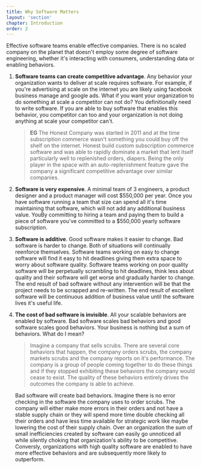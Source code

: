 ```yaml
---
title: Why Software Matters
layout: 'section'
chapter: Introduction
order: 2
---
```


Effective software teams enable effective companies. There is no scaled company on the planet that doesn't employ some degree of software engineering, whether it's interacting with consumers, understanding data or enabling behaviors.

1. **Software teams can create competitive advantage**. Any behavior your organization wants to deliver at scale requires software. For example, if you're advertising at scale on the internet you are likely using facebook business manage and google ads. What if you want your organization to do something at scale a competitor can not do? You definitionally need to write software. If you are able to buy software that enables this behavior, you competitor can too and your organization is not doing anything at scale your competitor can't.

   > **EG** The Honest Company was started in 2011 and at the time subscription commerce wasn't something you could buy off the shelf on the internet. Honest build custom subscription commerce software and was able to rapidly dominate a market that lent itself particularly well to replenished orders, diapers. Being the only player in the space with an auto-replenishment feature gave the company a significant competitive advantage over similar companies.

2. **Software is very expensive**. A minimal team of 3 engineers, a product designer and a product manager will cost $550,000 per year. Once you have software running a team that size can spend all it's time maintaining that software, which will not add any additional business value. YouBy committing to hiring a team and paying them to build a piece of software you've committed to a $550,000 yearly software subscription.

3. **Software is additive**. Good software makes it easier to change. Bad software is harder to change. Both of situations will continually reenforce themselves. Software teams working on easy to change software will find it easy to hit deadlines giving them extra space to worry about software quality. Software teams working on poor quality software will be perpetually scrambling to hit deadlines, think less about quality and their software will get worse and gradually harder to change. The end result of bad software without any intervention will be that the project needs to be scrapped and re-written. The end result of excellent software will be continuous addition of business value until the software lives it's useful life.

4. **The cost of bad software is invisible**. All your scalable behaviors are enabled by software. Bad software scales bad behaviors and good software scales good behaviors. Your business is nothing but a sum of behaviors. What do I mean?

   > Imagine a company that sells scrubs. There are several core behaviors that happen, the company orders scrubs, the company markets scrubs and the company reports on it's performance. The company is a group of people coming together to do these things and if they stopped exhibiting these behaviors the company would cease to exist. The quality of these behaviors entirely drives the outcomes the company is able to achieve.

   Bad software will create bad behaviors. Imagine there is no error checking in the software the company uses to order scrubs. The company will either make more errors in their orders and not have a stable supply chain or they will spend more time double checking all their orders and have less time available for strategic work like maybe lowering the cost of their supply chain. Over an organization the sum of small inefficiencies created by software can easily go unnoticed all while silently choking that organization's ability to be competitive. Conversly, organizations with high quality software are enabled to have more effective behaviors and are subsequently more likely to outperform.

